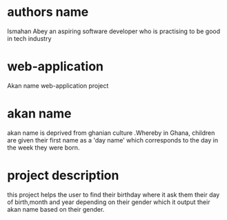 # authors name
Ismahan Abey
an aspiring software developer who is practising to be good in tech industry

# web-application
Akan name web-application project

# akan name 
akan name is deprived from ghanian culture .Whereby in Ghana, children are given their first name as a 'day name' which corresponds to the day in the week they were born. 

# project description
this project helps the user to find their birthday where it ask them their day of birth,month and year depending on their gender which it output their akan name based on their gender.
